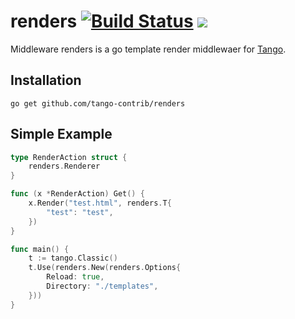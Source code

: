renders [![Build Status](https://drone.io/github.com/tango-contrib/renders/status.png)](https://drone.io/github.com/tango-contrib/renders/latest) [![](http://gocover.io/_badge/github.com/tango-contrib/renders)](http://gocover.io/github.com/tango-contrib/renders)
======

Middleware renders is a go template render middlewaer for [Tango](https://github.com/lunny/tango). 

## Installation

    go get github.com/tango-contrib/renders

## Simple Example

```Go
type RenderAction struct {
    renders.Renderer
}

func (x *RenderAction) Get() {
    x.Render("test.html", renders.T{
        "test": "test",
    })
}

func main() {
    t := tango.Classic()
    t.Use(renders.New(renders.Options{
        Reload: true,
        Directory: "./templates",
    }))
}
```